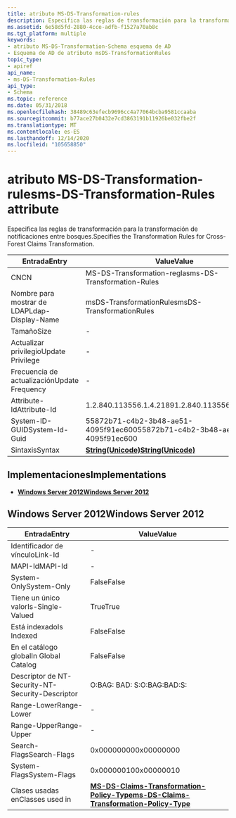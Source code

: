 ```yaml
---
title: atributo MS-DS-Transformation-rules
description: Especifica las reglas de transformación para la transformación de notificaciones entre bosques.
ms.assetid: 6e58d5fd-2880-4cce-adfb-f1527a70ab8c
ms.tgt_platform: multiple
keywords:
- atributo MS-DS-Transformation-Schema esquema de AD
- Esquema de AD de atributo msDS-TransformationRules
topic_type:
- apiref
api_name:
- ms-DS-Transformation-Rules
api_type:
- Schema
ms.topic: reference
ms.date: 05/31/2018
ms.openlocfilehash: 38489c63efecb9696cc4a77064bcba9581ccaaba
ms.sourcegitcommit: b77ace27b0432e7cd3863191b11926be032fbe2f
ms.translationtype: MT
ms.contentlocale: es-ES
ms.lasthandoff: 12/14/2020
ms.locfileid: "105658850"
---
```

# <a name="ms-ds-transformation-rules-attribute"></a><span data-ttu-id="1463f-105">atributo MS-DS-Transformation-rules</span><span class="sxs-lookup"><span data-stu-id="1463f-105">ms-DS-Transformation-Rules attribute</span></span>

<span data-ttu-id="1463f-106">Especifica las reglas de transformación para la transformación de notificaciones entre bosques.</span><span class="sxs-lookup"><span data-stu-id="1463f-106">Specifies the Transformation Rules for Cross-Forest Claims Transformation.</span></span>



| <span data-ttu-id="1463f-107">Entrada</span><span class="sxs-lookup"><span data-stu-id="1463f-107">Entry</span></span> | <span data-ttu-id="1463f-108">Value</span><span class="sxs-lookup"><span data-stu-id="1463f-108">Value</span></span> |
|-------------------|---------------------------------------------|
| <span data-ttu-id="1463f-109">CN</span><span class="sxs-lookup"><span data-stu-id="1463f-109">CN</span></span>                | <span data-ttu-id="1463f-110">MS-DS-Transformation-reglas</span><span class="sxs-lookup"><span data-stu-id="1463f-110">ms-DS-Transformation-Rules</span></span>                  |
| <span data-ttu-id="1463f-111">Nombre para mostrar de LDAP</span><span class="sxs-lookup"><span data-stu-id="1463f-111">Ldap-Display-Name</span></span> | <span data-ttu-id="1463f-112">msDS-TransformationRules</span><span class="sxs-lookup"><span data-stu-id="1463f-112">msDS-TransformationRules</span></span>                    |
| <span data-ttu-id="1463f-113">Tamaño</span><span class="sxs-lookup"><span data-stu-id="1463f-113">Size</span></span>              | \-                                          |
| <span data-ttu-id="1463f-114">Actualizar privilegio</span><span class="sxs-lookup"><span data-stu-id="1463f-114">Update Privilege</span></span>  | \-                                          |
| <span data-ttu-id="1463f-115">Frecuencia de actualización</span><span class="sxs-lookup"><span data-stu-id="1463f-115">Update Frequency</span></span>  | \-                                          |
| <span data-ttu-id="1463f-116">Attribute-Id</span><span class="sxs-lookup"><span data-stu-id="1463f-116">Attribute-Id</span></span>      | <span data-ttu-id="1463f-117">1.2.840.113556.1.4.2189</span><span class="sxs-lookup"><span data-stu-id="1463f-117">1.2.840.113556.1.4.2189</span></span>                     |
| <span data-ttu-id="1463f-118">System-ID-GUID</span><span class="sxs-lookup"><span data-stu-id="1463f-118">System-Id-Guid</span></span>    | <span data-ttu-id="1463f-119">55872b71-c4b2-3b48-ae51-4095f91ec600</span><span class="sxs-lookup"><span data-stu-id="1463f-119">55872b71-c4b2-3b48-ae51-4095f91ec600</span></span>        |
| <span data-ttu-id="1463f-120">Sintaxis</span><span class="sxs-lookup"><span data-stu-id="1463f-120">Syntax</span></span>            | [<span data-ttu-id="1463f-121">**String(Unicode)**</span><span class="sxs-lookup"><span data-stu-id="1463f-121">**String(Unicode)**</span></span>](s-string-unicode.md) |



## <a name="implementations"></a><span data-ttu-id="1463f-122">Implementaciones</span><span class="sxs-lookup"><span data-stu-id="1463f-122">Implementations</span></span>

-   [<span data-ttu-id="1463f-123">**Windows Server 2012**</span><span class="sxs-lookup"><span data-stu-id="1463f-123">**Windows Server 2012**</span></span>](#windows-server-2012)

## <a name="windows-server-2012"></a><span data-ttu-id="1463f-124">Windows Server 2012</span><span class="sxs-lookup"><span data-stu-id="1463f-124">Windows Server 2012</span></span>



| <span data-ttu-id="1463f-125">Entrada</span><span class="sxs-lookup"><span data-stu-id="1463f-125">Entry</span></span> | <span data-ttu-id="1463f-126">Value</span><span class="sxs-lookup"><span data-stu-id="1463f-126">Value</span></span> |
|------------------------|-----------------------------------------------------------------------------------------------------|
| <span data-ttu-id="1463f-127">Identificador de vínculo</span><span class="sxs-lookup"><span data-stu-id="1463f-127">Link-Id</span></span>                | \-                                                                                                  |
| <span data-ttu-id="1463f-128">MAPI-Id</span><span class="sxs-lookup"><span data-stu-id="1463f-128">MAPI-Id</span></span>                | \-                                                                                                  |
| <span data-ttu-id="1463f-129">System-Only</span><span class="sxs-lookup"><span data-stu-id="1463f-129">System-Only</span></span>            | <span data-ttu-id="1463f-130">False</span><span class="sxs-lookup"><span data-stu-id="1463f-130">False</span></span>                                                                                               |
| <span data-ttu-id="1463f-131">Tiene un único valor</span><span class="sxs-lookup"><span data-stu-id="1463f-131">Is-Single-Valued</span></span>       | <span data-ttu-id="1463f-132">True</span><span class="sxs-lookup"><span data-stu-id="1463f-132">True</span></span>                                                                                                |
| <span data-ttu-id="1463f-133">Está indexado</span><span class="sxs-lookup"><span data-stu-id="1463f-133">Is Indexed</span></span>             | <span data-ttu-id="1463f-134">False</span><span class="sxs-lookup"><span data-stu-id="1463f-134">False</span></span>                                                                                               |
| <span data-ttu-id="1463f-135">En el catálogo global</span><span class="sxs-lookup"><span data-stu-id="1463f-135">In Global Catalog</span></span>      | <span data-ttu-id="1463f-136">False</span><span class="sxs-lookup"><span data-stu-id="1463f-136">False</span></span>                                                                                               |
| <span data-ttu-id="1463f-137">Descriptor de NT-Security-</span><span class="sxs-lookup"><span data-stu-id="1463f-137">NT-Security-Descriptor</span></span> | <span data-ttu-id="1463f-138">O:BAG: BAD: S:</span><span class="sxs-lookup"><span data-stu-id="1463f-138">O:BAG:BAD:S:</span></span>                                                                                        |
| <span data-ttu-id="1463f-139">Range-Lower</span><span class="sxs-lookup"><span data-stu-id="1463f-139">Range-Lower</span></span>            | \-                                                                                                  |
| <span data-ttu-id="1463f-140">Range-Upper</span><span class="sxs-lookup"><span data-stu-id="1463f-140">Range-Upper</span></span>            | \-                                                                                                  |
| <span data-ttu-id="1463f-141">Search-Flags</span><span class="sxs-lookup"><span data-stu-id="1463f-141">Search-Flags</span></span>           | <span data-ttu-id="1463f-142">0x00000000</span><span class="sxs-lookup"><span data-stu-id="1463f-142">0x00000000</span></span>                                                                                          |
| <span data-ttu-id="1463f-143">System-Flags</span><span class="sxs-lookup"><span data-stu-id="1463f-143">System-Flags</span></span>           | <span data-ttu-id="1463f-144">0x00000010</span><span class="sxs-lookup"><span data-stu-id="1463f-144">0x00000010</span></span>                                                                                          |
| <span data-ttu-id="1463f-145">Clases usadas en</span><span class="sxs-lookup"><span data-stu-id="1463f-145">Classes used in</span></span>        | [<span data-ttu-id="1463f-146">**MS-DS-Claims-Transformation-Policy-Type**</span><span class="sxs-lookup"><span data-stu-id="1463f-146">**ms-DS-Claims-Transformation-Policy-Type**</span></span>](c-msds-claimstransformationpolicytype.md)<br/> |



 

 






